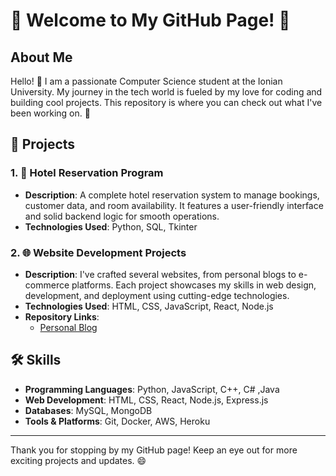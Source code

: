 # 🎉 Welcome to My GitHub Page! 🎉

## About Me
Hello! 👋 I am a passionate Computer Science student at the Ionian University. My journey in the tech world is fueled by my love for coding and building cool projects. This repository is where you can check out what I've been working on. 🚀

## 🌟 Projects

### 1. 🏨 Hotel Reservation Program
- **Description**: A complete hotel reservation system to manage bookings, customer data, and room availability. It features a user-friendly interface and solid backend logic for smooth operations.
- **Technologies Used**: Python, SQL, Tkinter

### 2. 🌐 Website Development Projects
- **Description**: I've crafted several websites, from personal blogs to e-commerce platforms. Each project showcases my skills in web design, development, and deployment using cutting-edge technologies.
- **Technologies Used**: HTML, CSS, JavaScript, React, Node.js
- **Repository Links**:
  - [Personal Blog](https://github.com/yourusername/personal-blog)

## 🛠️ Skills
- **Programming Languages**: Python, JavaScript, C++, C# ,Java
- **Web Development**: HTML, CSS, React, Node.js, Express.js
- **Databases**: MySQL, MongoDB
- **Tools & Platforms**: Git, Docker, AWS, Heroku


---

Thank you for stopping by my GitHub page! Keep an eye out for more exciting projects and updates. 😄

